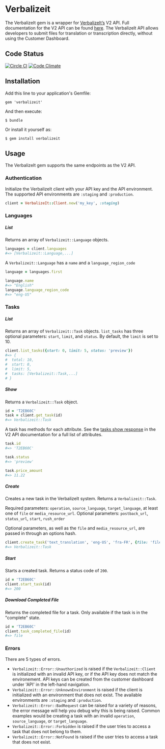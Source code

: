 # Verbalizeit

The VerbalizeIt gem is a wrapper for [VerbalizeIt’s](https://www.verbalizeit.com) V2 API. Full documentation for the V2 API can be found [here](https://customers.verbalizeit.com/api_documentation). The VerbalizeIt API allows developers to submit files for translation or transcription directly, without using the Customer Dashboard.

## Code Status

[![Circle CI](https://circleci.com/gh/VerbalizeItInc/verbalizeit.svg?style=svg)](https://circleci.com/gh/VerbalizeItInc/verbalizeit)
[![Code Climate](https://codeclimate.com/github/VerbalizeItInc/verbalizeit/badges/gpa.svg)](https://codeclimate.com/github/VerbalizeItInc/verbalizeit)

## Installation

Add this line to your application's Gemfile:

    gem 'verbalizeit'

And then execute:

    $ bundle

Or install it yourself as:

    $ gem install verbalizeit

## Usage

The VerbalizeIt gem supports the same endpoints as the V2 API.

### Authentication

Initialize the VerbalizeIt client with your API key and the API environment. The supported API environments are `:staging` and `:production`.

```ruby
client = VerbalizeIt::Client.new('my_key', :staging)
```

### Languages

##### List

Returns an array of `Verbalizeit::Language` objects.

```ruby
languages = client.languages
#=> [Verbalizeit::Language,...]
```

A `Verbalizeit::Language` has a `name` and a `language_region_code`

```ruby
language = languages.first

language.name
#=> "English"
language.language_region_code 
#=> "eng-US"
```

### Tasks

##### List

Returns an array of `Verbalizeit::Task` objects. `list_tasks` has three optional parameters: `start`, `limit`, and `status`. By default, the `limit` is set to 10.

```ruby
client.list_tasks({start: 0, limit: 5, status: 'preview'})
#=> {
#  total: 10,
#  start: 0,
#  limit: 5,
#  tasks: [Verbalizeit::Task,...]
# }
```

##### Show

Returns a `Verbalizeit::Task` object.

```ruby
id = 'T2EB60C'
task = client.get_task(id)
#=> Verbalizeit::Task
```

A task has methods for each attribute. See the [tasks show response](https://customers.verbalizeit.com/api_documentation#tasks_show) in the V2 API documentation for a full list of attributes.

```ruby
task.id
#=> 'T2EB60C'

task.status
#=> 'preview'

task.price_amount
#=> 11.22
```

##### Create

Creates a new task in the VerbalizeIt system. Returns a `Verbalizeit::Task`.

Required parameters: `operation`, `source_language`, `target_language`, at least one of `file` or `media_resource_url`.
Optional parameters: `postback_url`, `status_url`, `start`, `rush_order`

Optional parameters, as well as the `file` and `media_resource_url`, are passed in through an options hash.

```ruby
client.create_task('text_translation', 'eng-US', 'fra-FR', {file: 'file.xliff', postback_url: 'https://www.postback.com'}
#=> Verbalizeit::Task
```

##### Start

Starts a created task. Returns a status code of `200`.

```ruby
id = 'T2EB60C'
client.start_task(id)
#=> 200
```

##### Download Completed File

Returns the completed file for a task. Only available if the task is in the "complete" state.

```ruby
id = 'T2EB60C'
client.task_completed_file(id)
#=> file
```

### Errors

There are 5 types of errors.

* `Verbalizeit::Error::Unauthorized` is raised if the `Verbalizeit::Client` is initialized with an invalid API key, or if the API key does not match the environement. API keys can be created from the customer dashboard under 'API' in the left-hand navigation.
* `Verbalizeit::Error::UnknownEnvironment` is raised if the client is initialized with an environment that does not exist. The available environments are `:staging` and `:production`.
* `Verbalizeit::Error::BadRequest` can be raised for a variety of reasons, the error message will help you debug why this is being raised. Common examples would be creating a task with an invalid `operation`, `source_language`, or `target_language`.
* `Verbalizeit::Error::Forbidden` is raised if the user tries to access a task that does not belong to them.
* `Verbalizeit::Error::NotFound` is raised if the user tries to access a task that does not exist.

